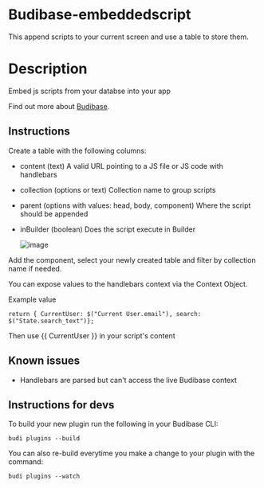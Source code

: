 # Budibase-embeddedscript

This append scripts to your current screen and use a table to store them.

# Description

Embed js scripts from your databse into your app

Find out more about [Budibase](https://github.com/Budibase/budibase).

## Instructions

Create a table with the following columns:

- content (text) A valid URL pointing to a JS file or JS code with handlebars
- collection (options or text) Collection name to group scripts
- parent (options with values: head, body, component) Where the script should be appended
- inBuilder (boolean) Does the script execute in Builder

  ![image](https://github.com/diogenesbrussels/budibase-embeddedscript/assets/91942877/aff598d6-6c8c-4788-b95b-4d950712e569)


Add the component, select your newly created table and filter by collection name if needed.

You can expose values to the handlebars context via the Context Object.

Example value
```
return { CurrentUser: $("Current User.email"), search: $("State.search_text")};
```
Then use {{ CurrentUser }} in your script's content

## Known issues

- Handlebars are parsed but can't access the live Budibase context

## Instructions for devs

To build your new plugin run the following in your Budibase CLI:

```
budi plugins --build
```

You can also re-build everytime you make a change to your plugin with the command:

```
budi plugins --watch
```
